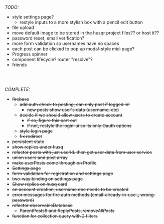 *TODO:*

- style settings page? 
    - restyle inputs to a more stylish box with a pencil edit button
- file upload
- move default image to be stored in the husqr project files?? or host it??
- password reset, email verification?
- more form validation so usernames have no spaces
- each post can be clicked to pop up modal-style mid-page?
- Progress spinner
- component lifecycle? router "resolve"?
- friends
<br>
<br>

*COMPLETE:*
- ~~firebase~~
    - ~~add auth check to posting, can only post if logged in!~~
        - ~~new posts show user's data (username, etc)~~
    - ~~decide if we should allow users to create account~~
        - ~~if so, figure this part out~~
        - ~~if not, restyle the login-ui so its only Oauth options~~
    - ~~style login page~~
    - ~~fix redirect~~
- ~~persistent state~~
- ~~show replies under husq~~ 
- ~~refactor posts with just userId. then get user data from user service~~
- ~~union users and post array~~
- ~~make userPosts come through on Profile~~
- ~~Settings page~~
- ~~form validation for registration and settings page~~
- ~~two-way binding on settings page~~
- ~~Show replies on husq card~~
- ~~on account creation, username doc needs to be created~~
- ~~error messages for fire auth methods (email-already-in-use ,, wrong-password)~~
- ~~refactor observableDatabase~~
    - ~~ParentPosts$ and ReplyPosts$, remove AllPosts$~~
- ~~function for collection query with 2 filters~~